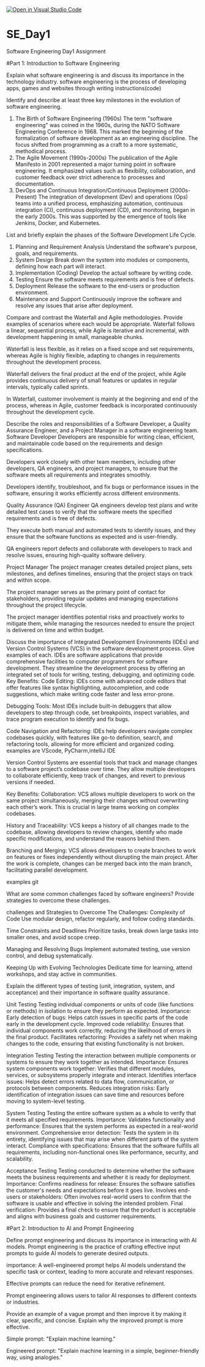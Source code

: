 [![Open in Visual Studio Code](https://classroom.github.com/assets/open-in-vscode-2e0aaae1b6195c2367325f4f02e2d04e9abb55f0b24a779b69b11b9e10269abc.svg)](https://classroom.github.com/online_ide?assignment_repo_id=18365237&assignment_repo_type=AssignmentRepo)
# SE_Day1
Software Engineering Day1 Assignment

#Part 1: Introduction to Software Engineering

Explain what software engineering is and discuss its importance in the technology industry.
software engineering is the process of developing apps, games and websites through writing instructions(code)


Identify and describe at least three key milestones in the evolution of software engineering.
1. The Birth of Software Engineering (1960s)
The term "software engineering" was coined in the 1960s, during the NATO Software Engineering Conference in 1968. This marked the beginning of the formalization of software development as an engineering discipline. The focus shifted from programming as a craft to a more systematic, methodical process.
2. The Agile Movement (1990s-2000s)
The publication of the Agile Manifesto in 2001 represented a major turning point in software engineering. It emphasized values such as flexibility, collaboration, and customer feedback over strict adherence to processes and documentation.
3. DevOps and Continuous Integration/Continuous Deployment (2000s-Present)
The integration of development (Dev) and operations (Ops) teams into a unified process, emphasizing automation, continuous integration (CI), continuous deployment (CD), and monitoring, began in the early 2000s. This was supported by the emergence of tools like Jenkins, Docker, and Kubernetes.
    

List and briefly explain the phases of the Software Development Life Cycle.
1. Planning and Requirement Analysis
Understand the software's purpose, goals, and requirements.
2. System Design
Break down the system into modules or components, defining how each part will interact.
3.  Implementation (Coding)
Develop the actual software by writing code.
4.  Testing
Ensure the software meets requirements and is free of defects.
5. Deployment
Release the software to the end-users or production environment.
6. Maintenance and Support
Continuously improve the software and resolve any issues that arise after deployment.


Compare and contrast the Waterfall and Agile methodologies. Provide examples of scenarios where each would be appropriate.
Waterfall follows a linear, sequential process, while Agile is iterative and incremental, with development happening in small, manageable chunks.

 Waterfall is less flexible, as it relies on a fixed scope and set requirements, whereas Agile is highly flexible, adapting to changes in requirements throughout the development process.

Waterfall delivers the final product at the end of the project, while Agile provides continuous delivery of small features or updates in regular intervals, typically called sprints.

In Waterfall, customer involvement is mainly at the beginning and end of the process, whereas in Agile, customer feedback is incorporated continuously throughout the development cycle.


Describe the roles and responsibilities of a Software Developer, a Quality Assurance Engineer, and a Project Manager in a software engineering team.
Software Developer
Developers are responsible for writing clean, efficient, and maintainable code based on the requirements and design specifications.

Developers work closely with other team members, including other developers, QA engineers, and project managers, to ensure that the software meets all requirements and integrates smoothly.

Developers identify, troubleshoot, and fix bugs or performance issues in the software, ensuring it works efficiently across different environments.

Quality Assurance (QA) Engineer
QA engineers develop test plans and write detailed test cases to verify that the software meets the specified requirements and is free of defects.

They execute both manual and automated tests to identify issues, and they ensure that the software functions as expected and is user-friendly.

QA engineers report defects and collaborate with developers to track and resolve issues, ensuring high-quality software delivery.

Project Manager
The project manager creates detailed project plans, sets milestones, and defines timelines, ensuring that the project stays on track and within scope.

The project manager serves as the primary point of contact for stakeholders, providing regular updates and managing expectations throughout the project lifecycle.

The project manager identifies potential risks and proactively works to mitigate them, while managing the resources needed to ensure the project is delivered on time and within budget.


Discuss the importance of Integrated Development Environments (IDEs) and Version Control Systems (VCS) in the software development process. Give examples of each.
IDEs are software applications that provide comprehensive facilities to computer programmers for software development. They streamline the development process by offering an integrated set of tools for writing, testing, debugging, and optimizing code.
Key Benefits:
Code Editing: IDEs come with advanced code editors that offer features like syntax highlighting, autocompletion, and code suggestions, which make writing code faster and less error-prone.

Debugging Tools: Most IDEs include built-in debuggers that allow developers to step through code, set breakpoints, inspect variables, and trace program execution to identify and fix bugs.

Code Navigation and Refactoring: IDEs help developers navigate complex codebases quickly, with features like go-to definition, search, and refactoring tools, allowing for more efficient and organized coding.
examples are VScode, PyCharm,intelliJ IDE

Version Control Systems are essential tools that track and manage changes to a software project’s codebase over time. They allow multiple developers to collaborate efficiently, keep track of changes, and revert to previous versions if needed.

Key Benefits:
Collaboration: VCS allows multiple developers to work on the same project simultaneously, merging their changes without overwriting each other’s work. This is crucial in large teams working on complex codebases.

History and Traceability: VCS keeps a history of all changes made to the codebase, allowing developers to review changes, identify who made specific modifications, and understand the reasons behind them.

Branching and Merging: VCS allows developers to create branches to work on features or fixes independently without disrupting the main project. After the work is complete, changes can be merged back into the main branch, facilitating parallel development.

examples git


What are some common challenges faced by software engineers? Provide strategies to overcome these challenges.

challenges and Strategies to Overcome The Challenges:
Complexity of Code
Use modular design, refactor regularly, and follow coding standards.

Time Constraints and Deadlines
Prioritize tasks, break down large tasks into smaller ones, and avoid scope creep.

Managing and Resolving Bugs
Implement automated testing, use version control, and debug systematically.

Keeping Up with Evolving Technologies
Dedicate time for learning, attend workshops, and stay active in communities.

Explain the different types of testing (unit, integration, system, and acceptance) and their importance in software quality assurance.

Unit Testing
Testing individual components or units of code (like functions or methods) in isolation to ensure they perform as expected.
Importance:
Early detection of bugs: Helps catch issues in specific parts of the code early in the development cycle.
Improved code reliability: Ensures that individual components work correctly, reducing the likelihood of errors in the final product.
Facilitates refactoring: Provides a safety net when making changes to the code, ensuring that existing functionality is not broken.

Integration Testing
Testing the interaction between multiple components or systems to ensure they work together as intended.
Importance:
Ensures system components work together: Verifies that different modules, services, or subsystems properly integrate and interact.
Identifies interface issues: Helps detect errors related to data flow, communication, or protocols between components.
Reduces integration risks: Early identification of integration issues can save time and resources before moving to system-level testing.

System Testing
Testing the entire software system as a whole to verify that it meets all specified requirements.
Importance:
Validates functionality and performance: Ensures that the system performs as expected in a real-world environment.
Comprehensive error detection: Tests the system in its entirety, identifying issues that may arise when different parts of the system interact.
Compliance with specifications: Ensures that the software fulfills all requirements, including non-functional ones like performance, security, and scalability.

Acceptance Testing
 Testing conducted to determine whether the software meets the business requirements and whether it is ready for deployment.
Importance:
Confirms readiness for release: Ensures the software satisfies the customer's needs and expectations before it goes live.
Involves end-users or stakeholders: Often involves real-world users to confirm that the software is usable and effective in solving the intended problem.
Final verification: Provides a final check to ensure that the product is acceptable and aligns with business goals and customer requirements.


#Part 2: Introduction to AI and Prompt Engineering


Define prompt engineering and discuss its importance in interacting with AI models.
Prompt engineering is the practice of crafting effective input prompts to guide AI models to generate desired outputs. 

importance:
A well-engineered prompt helps AI models understand the specific task or context, leading to more accurate and relevant responses.

Effective prompts can reduce the need for iterative refinement. 

Prompt engineering allows users to tailor AI responses to different contexts or industries.

Provide an example of a vague prompt and then improve it by making it clear, specific, and concise. Explain why the improved prompt is more effective.

Simple prompt: "Explain machine learning."

Engineered prompt: "Explain machine learning in a simple, beginner-friendly way, using analogies."